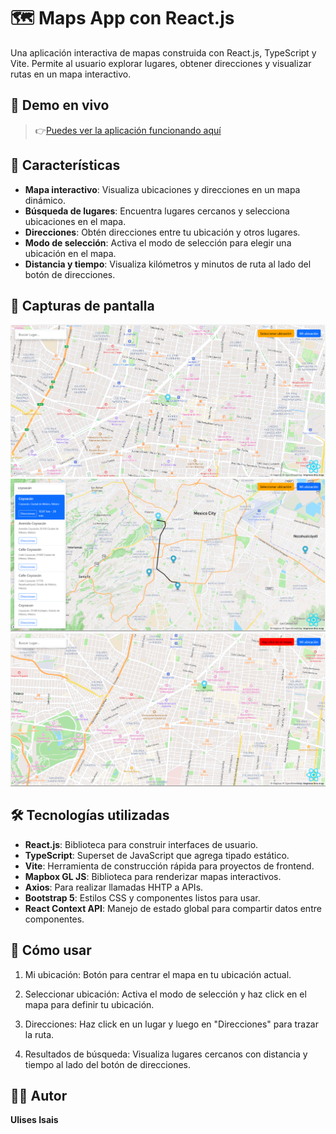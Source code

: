 # 🗺️ Maps App con React.js

Una aplicación interactiva de mapas construida con React.js, TypeScript y Vite. Permite al usuario explorar lugares, obtener direcciones y visualizar rutas en un mapa interactivo.

## 🔹 Demo en vivo

> 👉[Puedes ver la aplicación funcionando aquí ](https://maps-app-reactjs.netlify.app/)

## 🚀 Características

- **Mapa interactivo**: Visualiza ubicaciones y direcciones en un mapa dinámico.
- **Búsqueda de lugares**: Encuentra lugares cercanos y selecciona ubicaciones en el mapa.
- **Direcciones**: Obtén direcciones entre tu ubicación y otros lugares.
- **Modo de selección**: Activa el modo de selección para elegir una ubicación en el mapa.
- **Distancia y tiempo**: Visualiza kilómetros y minutos de ruta al lado del botón de direcciones.

## 📸 Capturas de pantalla

![Mapa interactivo](./screenshots/map-view.png)
![Mapa Resultados de busqueda y rutas](./screenshots/rutas.png)
![Modo selección](./screenshots/boton.png)

## 🛠️ Tecnologías utilizadas

- **React.js**: Biblioteca para construir interfaces de usuario.
- **TypeScript**: Superset de JavaScript que agrega tipado estático.
- **Vite**: Herramienta de construcción rápida para proyectos de frontend.
- **Mapbox GL JS**: Biblioteca para renderizar mapas interactivos.
- **Axios**: Para realizar llamadas HHTP a APIs.
- **Bootstrap 5**: Estilos CSS y componentes listos para usar.
- **React Context API**: Manejo de estado global para compartir datos entre componentes.

## 🧪 Cómo usar

1. Mi ubicación: Botón para centrar el mapa en tu ubicación actual.

2. Seleccionar ubicación: Activa el modo de selección y haz click en el mapa para definir tu ubicación.

3. Direcciones: Haz click en un lugar y luego en "Direcciones" para trazar la ruta.

4. Resultados de búsqueda: Visualiza lugares cercanos con distancia y tiempo al lado del botón de direcciones.

## 👨‍💻 Autor

**Ulises Isais**
